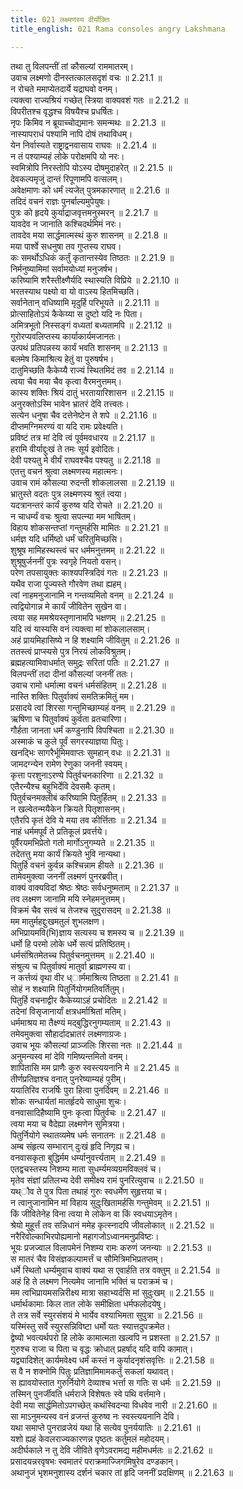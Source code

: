```yaml
---
title: 021 लक्ष्मणस्य वीर्योक्तिः
title_english: 021 Rama consoles angry Lakshmana

---
```

<div class="audioEmbed"  caption="श्रीराम-हरिसीताराममूर्ति-घनपाठिभ्यां वचनम्" src="https://archive.org/download/Ramayana-recitation-Sriram-harisItArAmamUrti-Ghanapaati-v2/Kanda_2/Kanda_2_AYK-021-Lakshmnasya_Viryokthihi.mp3"></div>

  
तथा तु विलपन्तीं तां कौसल्यां राममातरम्।  
उवाच लक्ष्मणो दीनस्तत्कालसदृशं वचः ॥ 2.21.1 ॥   
न रोचते ममाप्येतदार्ये यद्राघवो वनम्।  
त्यक्त्वा राज्यश्रियं गच्छेत् स्त्रिया वाक्यवशं गतः ॥ 2.21.2 ॥   
विपरीतश्च वृद्धश्च विषयैश्च प्रधर्षितः।  
नृपः किमिव न ब्रूयाच्चोद्यमानः समन्मथः ॥ 2.21.3 ॥   
नास्यापराधं पश्यामि नापि दोषं तथाविधम्।  
येन निर्वास्यते राष्ट्राद्वनवासाय राघवः ॥ 2.21.4 ॥   
न तं पश्याम्यहं लोके परोक्षमपि यो नरः।  
स्वमित्रोपि निरस्तोपि योऽस्य दोषमुदाहरेत् ॥ 2.21.5 ॥   
देवकल्पमृजुं दान्तं रिपूणामपि वत्सलम्।  
अवेक्षमाणः को धर्मं त्यजेत् पुत्रमकारणात् ॥ 2.21.6 ॥   
तदिदं वचनं राज्ञः पुनर्बाल्यमुपेयुषः।  
पुत्रः को हृदये कुर्याद्राजवृत्तमनुस्मरन् ॥ 2.21.7 ॥   
यावदेव न जानाति कश्चिदर्थमिमं नरः।  
तावदेव मया सार्द्धमात्मस्थं कुरु शासनम् ॥ 2.21.8 ॥   
मया पार्श्वे सधनुषा तव गुप्तस्य राघव।  
कः समर्थोऽधिकं कर्तुं कृतान्तस्येव तिष्ठतः ॥ 2.21.9 ॥   
निर्मनुष्यामिमां सर्वामयोध्यां मनुजर्षभ।  
करिष्यामि शरैस्तीक्ष्णैर्यदि स्थास्यति विप्रिये ॥ 2.21.10 ॥   
भरतस्याथ पक्ष्यो वा यो वाऽस्य हितमिच्छति।  
सर्वानेतान् वधिष्यामि मृदुर्हि परिभूयते ॥ 2.21.11 ॥   
प्रोत्साहितोऽयं कैकेय्या स दुष्टो यदि नः पिता।  
अमित्रभूतो निस्सङ्गं वध्यतां बध्यतामपि ॥ 2.21.12 ॥   
गुरोरप्यवलिप्तस्य कार्याकार्यमजानतः।  
उत्पथं प्रतिपन्नस्य कार्यं भवति शासनम् ॥ 2.21.13 ॥   
बलमेष किमाश्रित्य हेतुं वा पुरुषर्षभ।  
दातुमिच्छति कैकेय्यै राज्यं स्थितमिदं तव ॥ 2.21.14 ॥   
त्वया चैव मया चैव कृत्वा वैरमनुत्तमम्।  
कास्य शक्तिः श्रियं दातुं भरतायारिशासन ॥ 2.21.15 ॥   
अनुरक्तोऽस्मि भावेन भ्रातरं देवि तत्त्वतः।  
सत्येन धनुषा चैव दत्तेनेष्टेन ते शपे ॥ 2.21.16 ॥   
दीप्तमग्निमरण्यं वा यदि रामः प्रवेक्ष्यति।  
प्रविष्टं तत्र मां देवि त्वं पूर्वमवधारय ॥ 2.21.17 ॥   
हरामि वीर्याद्दुःखं ते तमः सूर्य इवोदितः।  
देवी पश्यतु मे वीर्यं राघवश्चैव पश्यतु ॥ 2.21.18 ॥   
एतत्तु वचनं श्रुत्वा लक्ष्मणस्य महात्मनः।  
उवाच रामं कौसल्या रुदन्ती शोकलालसा ॥ 2.21.19 ॥   
भ्रातुस्ते वदतः पुत्र लक्ष्मणस्य श्रुतं त्वया।  
यदत्रानन्तरं कार्यं कुरुष्व यदि रोचते ॥ 2.21.20 ॥   
न चाधर्म्यं वचः श्रुत्वा सपत्न्या मम भाषितम्।  
विहाय शोकसन्तप्तां गन्तुमर्हसि मामितः ॥ 2.21.21 ॥   
धर्मज्ञ यदि धर्मिष्ठो धर्मं चरितुमिच्छसि।  
शुश्रूष मामिहस्थस्त्वं चर धर्ममनुत्तमम् ॥ 2.21.22 ॥   
शुश्रूषुर्जननीं पुत्रः स्वगृहे नियतो वसन्।  
परेण तपसायुक्तः काश्यपस्त्रिदिवं गतः ॥ 2.21.23 ॥   
यथैव राजा पूज्यस्ते गौरवेण तथा ह्यहम्।  
त्वां नाहमनुजानामि न गन्तव्यमितो वनम् ॥ 2.21.24 ॥   
त्वद्वियोगान्न मे कार्यं जीवितेन सुखेन वा।  
त्वया सह ममश्रेयस्तृणानामपि भक्षणम् ॥ 2.21.25 ॥   
यदि त्वं यास्यसि वनं त्यक्त्वा मां शोकलालसाम्।  
अहं प्रायमिहासिष्ये न हि शक्ष्यामि जीवितुम् ॥ 2.21.26 ॥   
ततस्त्वं प्राप्स्यसे पुत्र निरयं लोकविश्रुतम्।  
ब्रह्महत्यामिवाधर्मात् समुद्रः सरितां पतिः ॥ 2.21.27 ॥   
विलपन्तीं तदा दीनां कौसल्यां जननीं ततः।  
उवाच रामो धर्मात्मा वचनं धर्मसंहितम् ॥ 2.21.28 ॥   
नास्ति शक्तिः पितुर्वाक्यं समतिक्रमितुं मम।  
प्रसादये त्वां शिरसा गन्तुमिच्छाम्यहं वनम् ॥ 2.21.29 ॥   
ऋषिणा च पितुर्वाक्यं कुर्वता व्रतचारिणा।  
गौर्हता जानता धर्मं कण्डुनापि विपश्चिता ॥ 2.21.30 ॥   
अस्माकं च कुले पूर्वं सगरस्याज्ञया पितुः।  
खनद्भिः सागरैर्भूमिमवाप्तः सुमहान् वधः ॥ 2.21.31 ॥   
जामदग्न्येन रामेण रेणुका जननी स्वयम्।  
कृत्ता परशुनाऽरण्ये पितुर्वचनकारिणा ॥ 2.21.32 ॥   
एतैरन्यैश्च बहुभिर्देवि देवसमैः कृतम्।  
पितुर्वचनमक्लीबं करिष्यामि पितुर्हितम् ॥ 2.21.33 ॥   
न खल्वेतन्मयैकेन क्रियते पितृशासनम्।  
एतैरपि कृतं देवि ये मया तव कीर्त्तिताः ॥ 2.21.34 ॥   
नाहं धर्ममपूर्वं ते प्रतिकूलं प्रवर्त्तये।  
पूर्वैरयमभिप्रेतो गतो मार्गोऽनुगम्यते ॥ 2.21.35 ॥   
तदेतत्तु मया कार्यं क्रियते भुवि नान्यथा।  
पितुर्हि वचनं कुर्वन्न कश्चिन्नाम हीयते ॥ 2.21.36 ॥   
तामेवमुक्त्वा जननीं लक्ष्मणं पुनरब्रवीत्।  
वाक्यं वाक्यविदां श्रेष्ठः श्रेष्ठः सर्वधनुष्मताम् ॥ 2.21.37 ॥   
तव लक्ष्मण जानामि मयि स्नेहमनुत्तमम्।  
विक्रमं चैव सत्त्वं च तेजश्च सुदुरासदम् ॥ 2.21.38 ॥   
मम मातुर्महद्दुःखमतुलं शुभलक्षण।  
अभिप्रायमवि(भि)ज्ञाय सत्यस्य च शमस्य च ॥ 2.21.39 ॥   
धर्मो हि परमो लोके धर्मे सत्यं प्रतिष्ठितम्।  
धर्मसंश्रितमेतच्च पितुर्वचनमुत्तमम् ॥ 2.21.40 ॥   
संश्रुत्य च पितुर्वाक्यं मातुर्वा ब्राह्मणस्य वा।  
न कर्त्तव्यं वृथा वीर ध्ार्ममाश्रित्य तिष्ठता ॥ 2.21.41 ॥   
सोहं न शक्ष्यामि पितुर्नियोगमतिवर्तितुम्।  
पितुर्हि वचनाद्वीर कैकेय्याऽहं प्रचोदितः ॥ 2.21.42 ॥   
तदेनां विसृजानार्यां क्षत्रधर्माश्रितां मतिम्।  
धर्ममाश्रय मा तैक्ष्ण्यं मद्बुद्धिरनुगम्यताम् ॥ 2.21.43 ॥   
तमेवमुक्त्वा सौहार्दादभ्रातरं लक्ष्मणाग्रजः।  
उवाच भूयः कौसल्यां प्राञ्जलिः शिरसा नतः ॥ 2.21.44 ॥   
अनुमन्यस्व मां देवि गमिष्यन्तमितो वनम्।  
शापितासि मम प्राणैः कुरु स्वस्त्ययनानि मे ॥ 2.21.45 ॥   
तीर्णप्रतिज्ञश्च वनात् पुनरेष्याम्यहं पुरीम्।  
ययातिरिव राजर्षिः पुरा हित्वा पुनर्दिवम् ॥ 2.21.46 ॥   
शोकः सन्धार्यतां मातर्हृदये साधुमा शुचः।  
वनवासादिहैष्यामि पुनः कृत्वा पितुर्वचः ॥ 2.21.47 ॥   
त्वया मया च वैदेह्या लक्ष्मणेन सुमित्रया।  
पितुर्नियोगे स्थातव्यमेष धर्मः सनातनः ॥ 2.21.48 ॥   
अम्ब संहृत्य सम्भारान् दुःखं हृदि निगृह्य च।  
वनवासकृता बुद्धिर्मम धर्म्यानुवर्त्त्यताम् ॥ 2.21.49 ॥   
एतद्वचस्तस्य निशम्य माता सुधर्म्यमव्यग्रमविक्लवं च।  
मृतेव संज्ञां प्रतिलभ्य देवी समीक्ष्य रामं पुनरित्युवाच ॥ 2.21.50 ॥   
यथ्ौव ते पुत्र पिता तथाहं गुरुः स्वधर्मेण सुहृत्तया च।  
न त्वानुजानामिन मां विहाय सुदुःखितामर्हसि गन्तुमेवम् ॥ 2.21.51 ॥   
किं जीवितेनेह विना त्वया मे लोकेन वा किं स्वधयाऽमृतेन।  
श्रेयो मुहूर्त्तं तव सन्निधानं ममेह कृत्स्नादपि जीवलोकात् ॥ 2.21.52 ॥   
नरैरिवोल्काभिरपोह्यमानो महागजोऽध्वानमनुप्रविष्टः।  
भूयः प्रजज्वाल विलापमेनं निशम्य रामः करुणं जनन्याः ॥ 2.21.53 ॥   
स मातरं चैव विसंज्ञकल्पामर्त्तं च सौमित्रिमभिप्रतप्तम्।  
धर्मे स्थितो धर्म्यमुवाच वाक्यं यथा स एवार्हति तत्र वक्तुम् ॥ 2.21.54 ॥   
अहं हि ते लक्ष्मण नित्यमेव जानामि भक्तिं च पराक्रमं च।  
मम त्वभिप्रायमसन्निरीक्ष्य मात्रा सहाभ्यर्दसि मां सुदुःखम् ॥ 2.21.55 ॥   
धर्मार्थकामाः किल तात लोके समीक्षिता धर्मफलोदयेषु।  
ते तत्र सर्वे स्युरसंशयं मे भार्येव वश्याभिमता सुपुत्रा ॥ 2.21.56 ॥   
यस्मिंस्तु सर्वे स्युरसन्निविष्टा धर्मो यतः स्यात्तदुपक्रमेत।  
द्वेष्यो भवत्यर्थपरो हि लोके कामात्मता खल्वपि न प्रशस्ता ॥ 2.21.57 ॥   
गुरुश्च राजा च पिता च वृद्धः क्रोधात् प्रहर्षाद् यदि वापि कामात्।  
यद्व्यादिशेत् कार्यमवेक्ष्य धर्मं कस्तं न कुर्यादनृशंसवृत्तिः ॥ 2.21.58 ॥   
स वै न शक्नोमि पितुः प्रतिज्ञामिमामकर्तुं सकलां यथावत्।  
स ह्यावयोस्तात गुरुर्नियोगे देव्याश्च भर्त्ता स गतिः स धर्मः ॥ 2.21.59 ॥   
तस्मिन् पुनर्जीवति धर्मराजे विशेषतः स्वे पथि वर्त्तमाने।  
देवी मया सार्द्धमितोऽपगच्छेत् कथंस्विदन्या विधवेव नारी ॥ 2.21.60 ॥   
सा माऽनुमन्यस्व वनं व्रजन्तं कुरुष्व नः स्वस्त्ययनानि देवि।  
यथा समाप्ते पुनराव्रजेयं यथा हि सत्येव पुनर्ययातिः ॥ 2.21.61 ॥   
यशो ह्यहं केवलराज्यकारणन्न पृष्ठतः कर्तुमलं महोदयम्।  
अदीर्घकाले न तु देवि जीविते वृणेऽवरामद्य महीमधर्मतः ॥ 2.21.62 ॥   
प्रसादयन्नरवृषभः स्वमातरं पराक्रमाज्जिगमिषुरेव दण्डकान्।  
अथानुजं भृशमनुशास्य दर्शनं चकार तां हृदि जननीं प्रदक्षिणम् ॥ 2.21.63 ॥   